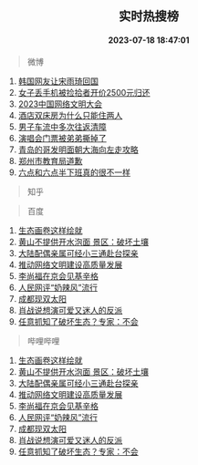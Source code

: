 <div align="center"><h2>实时热搜榜</h2><h4>2023-07-18 18:47:01</h4></div>

> 微博  

1. [韩国网友让宋雨琦回国](https://s.weibo.com/weibo?q=%23%E9%9F%A9%E5%9B%BD%E7%BD%91%E5%8F%8B%E8%AE%A9%E5%AE%8B%E9%9B%A8%E7%90%A6%E5%9B%9E%E5%9B%BD%23&t=31&band_rank=1&Refer=top)<br />
2. [女子丢手机被捡拾者开价2500元归还](https://s.weibo.com/weibo?q=%23%E5%A5%B3%E5%AD%90%E4%B8%A2%E6%89%8B%E6%9C%BA%E8%A2%AB%E6%8D%A1%E6%8B%BE%E8%80%85%E5%BC%80%E4%BB%B72500%E5%85%83%E5%BD%92%E8%BF%98%23&t=31&band_rank=2&Refer=top)<br />
3. [2023中国网络文明大会](https://s.weibo.com/weibo?q=%232023%E4%B8%AD%E5%9B%BD%E7%BD%91%E7%BB%9C%E6%96%87%E6%98%8E%E5%A4%A7%E4%BC%9A%23&t=31&band_rank=3&Refer=top)<br />
4. [酒店双床房为什么只能住两人](https://s.weibo.com/weibo?q=%23%E9%85%92%E5%BA%97%E5%8F%8C%E5%BA%8A%E6%88%BF%E4%B8%BA%E4%BB%80%E4%B9%88%E5%8F%AA%E8%83%BD%E4%BD%8F%E4%B8%A4%E4%BA%BA%23&t=31&band_rank=4&Refer=top)<br />
5. [男子车流中多次往返清障](https://s.weibo.com/weibo?q=%23%E7%94%B7%E5%AD%90%E8%BD%A6%E6%B5%81%E4%B8%AD%E5%A4%9A%E6%AC%A1%E5%BE%80%E8%BF%94%E6%B8%85%E9%9A%9C%23&t=31&band_rank=5&Refer=top)<br />
6. [演唱会门票被弟弟撕掉了](https://s.weibo.com/weibo?q=%23%E6%BC%94%E5%94%B1%E4%BC%9A%E9%97%A8%E7%A5%A8%E8%A2%AB%E5%BC%9F%E5%BC%9F%E6%92%95%E6%8E%89%E4%BA%86%23&t=31&band_rank=6&Refer=top)<br />
7. [青岛的哥发明面朝大海向左走攻略](https://s.weibo.com/weibo?q=%23%E9%9D%92%E5%B2%9B%E7%9A%84%E5%93%A5%E5%8F%91%E6%98%8E%E9%9D%A2%E6%9C%9D%E5%A4%A7%E6%B5%B7%E5%90%91%E5%B7%A6%E8%B5%B0%E6%94%BB%E7%95%A5%23&t=31&band_rank=7&Refer=top)<br />
8. [郑州市教育局道歉](https://s.weibo.com/weibo?q=%23%E9%83%91%E5%B7%9E%E5%B8%82%E6%95%99%E8%82%B2%E5%B1%80%E9%81%93%E6%AD%89%23&t=31&band_rank=8&Refer=top)<br />
9. [六点和六点半下班真的很不一样](https://s.weibo.com/weibo?q=%23%E5%85%AD%E7%82%B9%E5%92%8C%E5%85%AD%E7%82%B9%E5%8D%8A%E4%B8%8B%E7%8F%AD%E7%9C%9F%E7%9A%84%E5%BE%88%E4%B8%8D%E4%B8%80%E6%A0%B7%23&t=31&band_rank=9&Refer=top)<br />

> 知乎  


> 百度  

1. [生态画卷这样绘就](https://www.baidu.com/s?wd=%E7%94%9F%E6%80%81%E7%94%BB%E5%8D%B7%E8%BF%99%E6%A0%B7%E7%BB%98%E5%B0%B1&sa=fyb_news&rsv_dl=fyb_news)<br />
2. [黄山不提供开水泡面 景区：破坏土壤](https://www.baidu.com/s?wd=%E9%BB%84%E5%B1%B1%E4%B8%8D%E6%8F%90%E4%BE%9B%E5%BC%80%E6%B0%B4%E6%B3%A1%E9%9D%A2+%E6%99%AF%E5%8C%BA%EF%BC%9A%E7%A0%B4%E5%9D%8F%E5%9C%9F%E5%A3%A4&sa=fyb_news&rsv_dl=fyb_news)<br />
3. [大陆配偶亲属可经小三通赴台探亲](https://www.baidu.com/s?wd=%E5%A4%A7%E9%99%86%E9%85%8D%E5%81%B6%E4%BA%B2%E5%B1%9E%E5%8F%AF%E7%BB%8F%E5%B0%8F%E4%B8%89%E9%80%9A%E8%B5%B4%E5%8F%B0%E6%8E%A2%E4%BA%B2&sa=fyb_news&rsv_dl=fyb_news)<br />
4. [推动网络文明建设高质量发展](https://www.baidu.com/s?wd=%E6%8E%A8%E5%8A%A8%E7%BD%91%E7%BB%9C%E6%96%87%E6%98%8E%E5%BB%BA%E8%AE%BE%E9%AB%98%E8%B4%A8%E9%87%8F%E5%8F%91%E5%B1%95&sa=fyb_news&rsv_dl=fyb_news)<br />
5. [李尚福在京会见基辛格](https://www.baidu.com/s?wd=%E6%9D%8E%E5%B0%9A%E7%A6%8F%E5%9C%A8%E4%BA%AC%E4%BC%9A%E8%A7%81%E5%9F%BA%E8%BE%9B%E6%A0%BC&sa=fyb_news&rsv_dl=fyb_news)<br />
6. [人民网评“奶辣风”流行](https://www.baidu.com/s?wd=%E4%BA%BA%E6%B0%91%E7%BD%91%E8%AF%84%E2%80%9C%E5%A5%B6%E8%BE%A3%E9%A3%8E%E2%80%9D%E6%B5%81%E8%A1%8C&sa=fyb_news&rsv_dl=fyb_news)<br />
7. [成都现双太阳](https://www.baidu.com/s?wd=%E6%88%90%E9%83%BD%E7%8E%B0%E5%8F%8C%E5%A4%AA%E9%98%B3&sa=fyb_news&rsv_dl=fyb_news)<br />
8. [肖战说想演可爱又迷人的反派](https://www.baidu.com/s?wd=%E8%82%96%E6%88%98%E8%AF%B4%E6%83%B3%E6%BC%94%E5%8F%AF%E7%88%B1%E5%8F%88%E8%BF%B7%E4%BA%BA%E7%9A%84%E5%8F%8D%E6%B4%BE&sa=fyb_news&rsv_dl=fyb_news)<br />
9. [任意抓知了破坏生态？专家：不会](https://www.baidu.com/s?wd=%E4%BB%BB%E6%84%8F%E6%8A%93%E7%9F%A5%E4%BA%86%E7%A0%B4%E5%9D%8F%E7%94%9F%E6%80%81%EF%BC%9F%E4%B8%93%E5%AE%B6%EF%BC%9A%E4%B8%8D%E4%BC%9A&sa=fyb_news&rsv_dl=fyb_news)<br />

> 哔哩哔哩  

1. [生态画卷这样绘就](https://www.baidu.com/s?wd=%E7%94%9F%E6%80%81%E7%94%BB%E5%8D%B7%E8%BF%99%E6%A0%B7%E7%BB%98%E5%B0%B1&sa=fyb_news&rsv_dl=fyb_news)<br />
2. [黄山不提供开水泡面 景区：破坏土壤](https://www.baidu.com/s?wd=%E9%BB%84%E5%B1%B1%E4%B8%8D%E6%8F%90%E4%BE%9B%E5%BC%80%E6%B0%B4%E6%B3%A1%E9%9D%A2+%E6%99%AF%E5%8C%BA%EF%BC%9A%E7%A0%B4%E5%9D%8F%E5%9C%9F%E5%A3%A4&sa=fyb_news&rsv_dl=fyb_news)<br />
3. [大陆配偶亲属可经小三通赴台探亲](https://www.baidu.com/s?wd=%E5%A4%A7%E9%99%86%E9%85%8D%E5%81%B6%E4%BA%B2%E5%B1%9E%E5%8F%AF%E7%BB%8F%E5%B0%8F%E4%B8%89%E9%80%9A%E8%B5%B4%E5%8F%B0%E6%8E%A2%E4%BA%B2&sa=fyb_news&rsv_dl=fyb_news)<br />
4. [推动网络文明建设高质量发展](https://www.baidu.com/s?wd=%E6%8E%A8%E5%8A%A8%E7%BD%91%E7%BB%9C%E6%96%87%E6%98%8E%E5%BB%BA%E8%AE%BE%E9%AB%98%E8%B4%A8%E9%87%8F%E5%8F%91%E5%B1%95&sa=fyb_news&rsv_dl=fyb_news)<br />
5. [李尚福在京会见基辛格](https://www.baidu.com/s?wd=%E6%9D%8E%E5%B0%9A%E7%A6%8F%E5%9C%A8%E4%BA%AC%E4%BC%9A%E8%A7%81%E5%9F%BA%E8%BE%9B%E6%A0%BC&sa=fyb_news&rsv_dl=fyb_news)<br />
6. [人民网评“奶辣风”流行](https://www.baidu.com/s?wd=%E4%BA%BA%E6%B0%91%E7%BD%91%E8%AF%84%E2%80%9C%E5%A5%B6%E8%BE%A3%E9%A3%8E%E2%80%9D%E6%B5%81%E8%A1%8C&sa=fyb_news&rsv_dl=fyb_news)<br />
7. [成都现双太阳](https://www.baidu.com/s?wd=%E6%88%90%E9%83%BD%E7%8E%B0%E5%8F%8C%E5%A4%AA%E9%98%B3&sa=fyb_news&rsv_dl=fyb_news)<br />
8. [肖战说想演可爱又迷人的反派](https://www.baidu.com/s?wd=%E8%82%96%E6%88%98%E8%AF%B4%E6%83%B3%E6%BC%94%E5%8F%AF%E7%88%B1%E5%8F%88%E8%BF%B7%E4%BA%BA%E7%9A%84%E5%8F%8D%E6%B4%BE&sa=fyb_news&rsv_dl=fyb_news)<br />
9. [任意抓知了破坏生态？专家：不会](https://www.baidu.com/s?wd=%E4%BB%BB%E6%84%8F%E6%8A%93%E7%9F%A5%E4%BA%86%E7%A0%B4%E5%9D%8F%E7%94%9F%E6%80%81%EF%BC%9F%E4%B8%93%E5%AE%B6%EF%BC%9A%E4%B8%8D%E4%BC%9A&sa=fyb_news&rsv_dl=fyb_news)<br />
